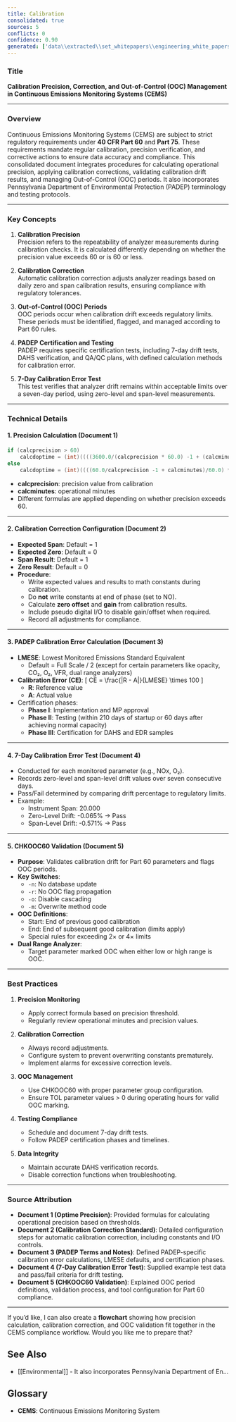 ```yaml
---
title: Calibration
consolidated: true
sources: 5
conflicts: 0
confidence: 0.90
generated: ['data\\extracted\\set_whitepapers\\engineering_white_papers_WhitePapers_Calculations_OptimePrecision20050211JLBpdf_2c025a7f.md', 'data\\extracted\\set_whitepapers\\engineering_white_papers_WhitePapers_CalibrationCorrection_EngineeringStandard-CalibrationCorrection-Rev11-01-2021pdf_605a61ca.md', 'data\\extracted\\set_whitepapers\\engineering_white_papers_WhitePapers_PADEPRev8_PADEPTermsandNotesdocx_cf04b587.md', 'data\\extracted\\set_whitepapers\\engineering_white_papers_WhitePapers_SampleTests_7-DayCalibrationErrorTestpdf_f17bcd7c.md', 'data\\extracted\\set_whitepapers\\engineering_white_papers_WhitePapers_StackVision_CHKOOC60Validationdocx_a7cc510e.md']  # This would be a timestamp
---
```


### Title
**Calibration Precision, Correction, and Out-of-Control (OOC) Management in Continuous Emissions Monitoring Systems (CEMS)**

---

### Overview
Continuous Emissions Monitoring Systems (CEMS) are subject to strict regulatory requirements under **40 CFR Part 60** and **Part 75**. These requirements mandate regular calibration, precision verification, and corrective actions to ensure data accuracy and compliance. This consolidated document integrates procedures for calculating operational precision, applying calibration corrections, validating calibration drift results, and managing Out-of-Control (OOC) periods. It also incorporates Pennsylvania Department of Environmental Protection (PADEP) terminology and testing protocols.

---

### Key Concepts

1. **Calibration Precision**  
   Precision refers to the repeatability of analyzer measurements during calibration checks. It is calculated differently depending on whether the precision value exceeds 60 or is 60 or less.

2. **Calibration Correction**  
   Automatic calibration correction adjusts analyzer readings based on daily zero and span calibration results, ensuring compliance with regulatory tolerances.

3. **Out-of-Control (OOC) Periods**  
   OOC periods occur when calibration drift exceeds regulatory limits. These periods must be identified, flagged, and managed according to Part 60 rules.

4. **PADEP Certification and Testing**  
   PADEP requires specific certification tests, including 7-day drift tests, DAHS verification, and QA/QC plans, with defined calculation methods for calibration error.

5. **7-Day Calibration Error Test**  
   This test verifies that analyzer drift remains within acceptable limits over a seven-day period, using zero-level and span-level measurements.

---

### Technical Details

#### 1. Precision Calculation (Document 1)
```c
if (calcprecision > 60)
    calcdoptime = (int)((((3600.0/(calcprecision * 60.0) -1 + (calcminutes *60.0))/3600.0) * (calcprecision*60.0)) + 0.001) / (calcprecision * 60.0);
else
    calcdoptime = (int)((((60.0/calcprecision -1 + calcminutes)/60.0) *calcprecision) + 0.001) / calcprecision;
```
- **calcprecision**: precision value from calibration  
- **calcminutes**: operational minutes  
- Different formulas are applied depending on whether precision exceeds 60.

---

#### 2. Calibration Correction Configuration (Document 2)
- **Expected Span**: Default = 1  
- **Expected Zero**: Default = 0  
- **Span Result**: Default = 1  
- **Zero Result**: Default = 0  
- **Procedure**:
  - Write expected values and results to math constants during calibration.
  - Do **not** write constants at end of phase (set to NO).
  - Calculate **zero offset** and **gain** from calibration results.
  - Include pseudo digital I/O to disable gain/offset when required.
  - Record all adjustments for compliance.

---

#### 3. PADEP Calibration Error Calculation (Document 3)
- **LMESE**: Lowest Monitored Emissions Standard Equivalent  
  - Default = Full Scale / 2 (except for certain parameters like opacity, CO₂, O₂, VFR, dual range analyzers)
- **Calibration Error (CE)**:
  \[
  CE = \frac{|R - A|}{LMESE} \times 100
  \]
  - **R**: Reference value  
  - **A**: Actual value  
- Certification phases:
  - **Phase I**: Implementation and MP approval
  - **Phase II**: Testing (within 210 days of startup or 60 days after achieving normal capacity)
  - **Phase III**: Certification for DAHS and EDR samples

---

#### 4. 7-Day Calibration Error Test (Document 4)
- Conducted for each monitored parameter (e.g., NOx, O₂).
- Records zero-level and span-level drift values over seven consecutive days.
- Pass/Fail determined by comparing drift percentage to regulatory limits.
- Example:
  - Instrument Span: 20.000  
  - Zero-Level Drift: -0.065% → Pass  
  - Span-Level Drift: -0.571% → Pass

---

#### 5. CHKOOC60 Validation (Document 5)
- **Purpose**: Validates calibration drift for Part 60 parameters and flags OOC periods.
- **Key Switches**:
  - `-n`: No database update
  - `-r`: No OOC flag propagation
  - `-o`: Disable cascading
  - `-m`: Overwrite method code
- **OOC Definitions**:
  - Start: End of previous good calibration
  - End: End of subsequent good calibration (limits apply)
  - Special rules for exceeding 2× or 4× limits
- **Dual Range Analyzer**:
  - Target parameter marked OOC when either low or high range is OOC.

---

### Best Practices

1. **Precision Monitoring**  
   - Apply correct formula based on precision threshold.
   - Regularly review operational minutes and precision values.

2. **Calibration Correction**  
   - Always record adjustments.
   - Configure system to prevent overwriting constants prematurely.
   - Implement alarms for excessive correction levels.

3. **OOC Management**  
   - Use CHKOOC60 with proper parameter group configuration.
   - Ensure TOL parameter values > 0 during operating hours for valid OOC marking.

4. **Testing Compliance**  
   - Schedule and document 7-day drift tests.
   - Follow PADEP certification phases and timelines.

5. **Data Integrity**  
   - Maintain accurate DAHS verification records.
   - Disable correction functions when troubleshooting.

---

### Source Attribution
- **Document 1 (Optime Precision)**: Provided formulas for calculating operational precision based on thresholds.
- **Document 2 (Calibration Correction Standard)**: Detailed configuration steps for automatic calibration correction, including constants and I/O controls.
- **Document 3 (PADEP Terms and Notes)**: Defined PADEP-specific calibration error calculations, LMESE defaults, and certification phases.
- **Document 4 (7-Day Calibration Error Test)**: Supplied example test data and pass/fail criteria for drift testing.
- **Document 5 (CHKOOC60 Validation)**: Explained OOC period definitions, validation process, and tool configuration for Part 60 compliance.

---

If you’d like, I can also create a **flowchart** showing how precision calculation, calibration correction, and OOC validation fit together in the CEMS compliance workflow. Would you like me to prepare that?

## See Also

- [[Environmental]] - It also incorporates Pennsylvania Department of En...


## Glossary

- **CEMS**: Continuous Emissions Monitoring System
